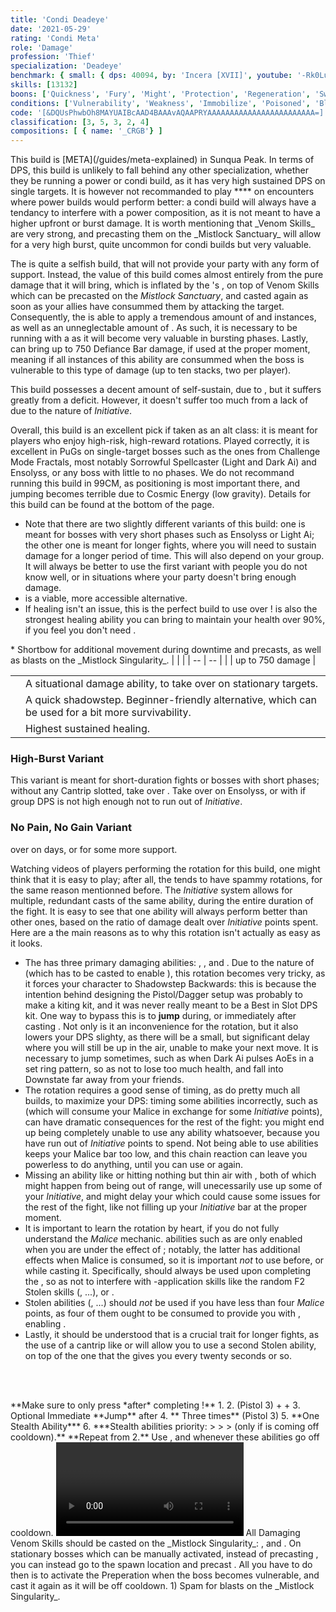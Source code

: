 ```yaml
---
title: 'Condi Deadeye'
date: '2021-05-29'
rating: 'Condi Meta'
role: 'Damage'
profession: 'Thief'
specialization: 'Deadeye'
benchmark: { small: { dps: 40094, by: 'Incera [XVII]', youtube: '-Rk0Lu8QpbU' } }
skills: [13132]
boons: ['Quickness', 'Fury', 'Might', 'Protection', 'Regeneration', 'Swiftness', 'Vigor']
conditions: ['Vulnerability', 'Weakness', 'Immobilize', 'Poisoned', 'Bleeding', 'Torment' ]
code: '[&DQUsPhwbOh8MAYUAIBcAAD4BAAAvAQAAPRYAAAAAAAAAAAAAAAAAAAAAAAA=]'
classification: [3, 5, 3, 2, 4]
compositions: [ { name: '_CRGB'} ]
---
```


<Message>
This build is [META](/guides/meta-explained) in Sunqua Peak. In terms of DPS, this build is unlikely to fall behind any other specialization, whether they be running a power or condi build, as it has very high sustained DPS on single targets. It is however not recommanded to play **<Specialization text="Condi Deadeye" name="Deadeye"/>** on encounters where power builds would perform better: a condi build will always have a tendancy to interfere with a power composition, as it is not meant to have a higher upfront or burst damage. It is worth mentioning that _Venom Skills_ are very strong, and precasting them on the _Mistlock Sanctuary_ will allow for a very high burst, quite uncommon for condi builds but very valuable.
</Message>

The **<Specialization text="Condi Deadeye" name="Deadeye"/>** is quite a selfish build, that will not provide your party with any form of support. Instead, the value of this build comes almost entirely from the pure damage that it will bring, which is inflated by the **<Specialization text="Condi Soulbeast" name="Soulbeast"/>**'s <Skill id="40498"/>, on top of Venom Skills which can be precasted on the _Mistlock Sanctuary_, and casted again as soon as your allies have consummed them by attacking the target. Consequently, the **<Specialization text="Condi Deadeye" name="Deadeye"/>** is able to apply a tremendous amount of <Condition name="Poisoned"/> and <Condition name="Bleeding"/> instances, as well as an unneglectable amount of <Condition name="Torment"/>. As such, it is necessary to be running with a <Item id="44944"/> as it will become very valuable in bursting phases. Lastly, <Skill id="13132"/> can bring up to 750 Defiance Bar damage, if used at the proper moment, meaning if all instances of this ability are consummed when the boss is vulnerable to this type of damage (up to ten stacks, two per player). 

This build possesses a decent amount of self-sustain, due to <Trait id="2111"/>, but it suffers greatly from a <Boon name="Quickness"/> deficit. However, it doesn't suffer too much from a lack of <Boon name="Alacrity"/> due to the nature of _Initiative_. 


Overall, this build is an excellent pick if taken as an alt class: it is meant for players who enjoy high-risk, high-reward rotations. Played correctly, it is excellent in PuGs on single-target bosses such as the ones from Challenge Mode Fractals, most notably Sorrowful Spellcaster (Light and Dark Ai) and Ensolyss, or any boss with little to no phases. We do not recommand running this build in 99CM, as positioning is most important there, and jumping <Skill name="shadowstrike"/> becomes terrible due to Cosmic Energy (low gravity). Details for this build can be found at the bottom of the page.

<Divider text="Equipment"/>

- Note that there are two slightly different variants of this build: one is meant for bosses with very short phases such as Ensolyss or Light Ai; the other one is meant for longer fights, where you will need to sustain damage for a longer period of time. This will also depend on your group. It will always be better to use the first variant with people you do not know well, or in situations where your party doesn't bring enough damage.
- <Item name="afflicted"/> is a viable, more accessible alternative.
- If healing isn't an issue, this is the perfect build to use <Item name="writofmasterfulmalice"/> over <Item name="tuningicicle"/> ! <Skill name="signetofmalice"/> is also the strongest healing ability you can bring to maintain your health over 90%, if you feel you don't need <Skill name="hideinshadows"/>.
<Grid>
<GridItem sm="4">
<Armor weight="Medium" helmAffix="Viper" helmRune="Nightmare" shouldersAffix="Viper" shouldersRune="Nightmare" coatAffix="Viper" coatRune="Nightmare" glovesAffix="Viper" glovesRune="Nightmare" leggingsAffix="Viper" leggingsRune="Nightmare" bootsAffix="Viper" bootsRune="Nightmare" helmInfusionId="49432" shouldersInfusionId="49432" coatInfusionId="49432" glovesInfusionId="49432" leggingsInfusionId="49432" bootsInfusionId="49432" />
</GridItem>

<GridItem sm="4">
<Weapons weapon1MainType="Pistol" weapon1MainAffix="Viper" weapon1MainSigil1="Malice" weapon1OffType="Dagger" weapon1OffAffix="Viper" weapon1OffSigil="bursting"   weapon2MainType="shortbow" weapon1MainInfusion1Id="49432" weapon1OffInfusionId="49432"/>


<Card title="Swap Weapons">
* Shortbow for additional movement during downtime and <Item name="doom"/> precasts, as well as <Boon name="might"/> blasts on the _Mistlock Singularity_.
</Card>
</GridItem>

<GridItem sm="4">
<BackAndTrinkets backItemAffix="Viper" accessory1Affix="Viper" accessory2Affix="Viper" amuletAffix="Viper" ring1Affix="Viper" ring2Affix="Viper" backItemInfusion1Id="49432" backItemInfusion2Id="49432" accessory1InfusionId="49432" accessory2InfusionId="49432" ring1Infusion1Id="49432" ring1Infusion2Id="49432" ring1Infusion3Id="49432" ring2Infusion1Id="49432" ring2Infusion2Id="49432" ring2Infusion3Id="49432"/>

<Consumables foodId="86997" utilityId="77567" infusionId="37130"/>

</GridItem>
</Grid>

<Divider text="Build"/>

<Grid>
<GridItem sm="7">
<Traits traits1="Trickery" traits1Selected="Burst of Agility, Pressure Striking, Bewildering Ambush" traits2="Deadly Arts" traits2Selected="Deadly Ambition, Panic Strike, Potent Poison" traits3="Deadeye" traits3Selected="One in the Chamber, Premeditation, Maleficent Seven"/>


<Card title="Defiance Bar Damage">
| | |
| -- | -- |
| <Skill id="13132"/> | up to 750 damage |

</Card>
</GridItem>

<GridItem sm="5">
<Skills heal="Hide in Shadows" utility1="Mercy" utility2="Skale Venom"  utility3="Spider Venom" elite="Shadow Meld"/>

<Card title="Situational Skills">


| | |
| -- | -- |
| <Skill id="13026" size="big" disableText/> | A situational damage ability, to take over <Skill name="devourervenom"/> on stationary targets. |
| <Skill name="infiltratorssignet" size="big" disableText/> | A quick shadowstep. Beginner-friendly alternative, which can be used for a bit more survivability. |
| <Skill name="signetofmalice" size="big" disableText/> | Highest sustained healing. |


</Card>
</GridItem>
</Grid>

<Divider text="Build Variants"/>

### High-Burst Variant
This variant is meant for short-duration fights or bosses with short phases; without any Cantrip slotted, take <Trait name="maliciousintent"/> over <Trait name="oneinthechamber"/>. Take <Skill id="13026"/> over <Skill name="devourervenom"/> on Ensolyss, or <Skill name="mercy"/> with <Trait name="oneinthechamber"/> if group DPS is not high enough not to run out of _Initiative_.
<Grid>
<GridItem sm="4">
<Skills unembossed heal="Hide in Shadows" utility1="Devourer Venom" utility2="Skale Venom"  utility3="Spider Venom" elite="Basilisk Venom"/>
</GridItem>
<GridItem sm="8">
<Traits unembossed traits1="Deadeye" traits1Selected="Malicious Intent, Premeditation, Maleficent Seven" />
</GridItem>
</Grid>

### No Pain, No Gain Variant
 <Trait id="1277"/> over  <Trait id="1190"/> on <Instability name="No Pain, No Gain"/> days, or for some more support.

<Grid>
<GridItem sm="4">
<Skills  unembossed heal="Hide in Shadows" utility1="Mercy" utility2="Skale Venom"  utility3="Spider Venom" elite="Shadow Meld"/>

</GridItem>
<GridItem sm="8">
<Traits unembossed traits1="Trickery" traits1Selected="Burst of Agility, Bountiful Theft, Bewildering Ambush" />
</GridItem>
</Grid>


<Divider text="Details"/>

Watching videos of players performing the rotation for this build, one might think that it is easy to play; after all, the   **<Specialization text="Thief" name="Thief"/>** tends to have spammy rotations, for the same reason mentionned before. The _Initiative_ system allows for multiple, redundant casts of the same ability, during the entire duration of the fight. It is easy to see that one ability will always perform better than other ones, based on the ratio of damage dealt over _Initiative_ points spent. Here are a the main reasons as to why this rotation isn't actually as easy as it looks.

- The **<Specialization text="Condi Deadeye" name="Deadeye"/>** has three primary damaging abilities: <Skill id="50466"/>, <Skill id="59526"/>, and <Skill id="13010"/>. Due to the nature of <Skill id="13010"/> (which has to be casted to enable <Skill id="59526"/>), this rotation becomes very tricky, as it forces your character to Shadowstep Backwards: this is because the intention behind designing the Pistol/Dagger setup was probably to make a kiting kit, and it was never really meant to be a Best in Slot DPS kit. One way to bypass this is to **jump** during, or immediately after casting <Skill id="13010"/>. Not only is it an inconvenience for the rotation, but it also lowers your DPS slighty, as there will be a small, but significant delay where you will still be up in the air, unable to make your next move. It is necessary to jump <Skill id="13010"/> sometimes, such as when Dark Ai pulses AoEs in a set ring pattern, so as not to lose too much health, and fall into Downstate far away from your friends. 
- The rotation requires a good sense of timing, as do pretty  much all **<Specialization text="Deadeye" name="Deadeye"/>** builds, to maximize your DPS: timing some abilities incorrectly, such as <Skill id="41372"/> (which will consume your Malice in exchange for some _Initiative_ points), can have dramatic consequences for the rest of the fight: you might end up being completely unable to use any ability whatsoever, because you have run out of _Initiative_ points to spend. Not being able to use abilities keeps your Malice bar too low, and this chain reaction can leave you powerless to do anything, until you can use <Skill name="mercy"/> or <Skill name="deadeyesmark"/> again. 
-  Missing an ability like <Skill name="shadowstrike"/> or hitting nothing but thin air with <Skill name="repeater"/>, both of which might happen from being out of range, will unecessarily use up some of your _Initiative_, and might delay your <Trait id="2111"/> which could cause some issues for the rest of the fight, like not filling up your _Initiative_ bar at the proper moment.
- It is important to learn the rotation by heart, if you do not fully understand the _Malice_ mechanic. abilities such as <Skill id="50466"/> are only enabled when you are under the effect of <Effect name="Stealth"/>; notably, the latter has additional effects when Malice is consumed, so it is important *not* to use <Skill name="mercy"/> before, or while casting it. Specifically, <Skill name="mercy"/> should always be used upon completing the <Skill id="50466"/>, so as not to interfere with <Effect name="stealth"/>-application skills like the random F2 Stolen skills (<Skill name="stealtime"/>, ...), <Skill name="hideinshadows"/> or <Skill name="shadowmeld"/>.
- Stolen abilities (<Skill name="stealhealth"/>, <Skill name="stealstrength"/>...) should *not* be used if you have less than four _Malice_ points, as four of them ought to be consumed to provide you with <Effect name="Stealth"/>, enabling <Skill id="50466"/>.
- Lastly, it should be understood that <Trait id="2136"/> is a crucial trait for longer fights, as the use of a cantrip like <Skill name="shadowmeld"/> or <Skill name="Mercy"/> will allow you to use a second Stolen ability, on top of the one that the <Skill name="deadeyesmark"/> gives you every twenty seconds or so.


<br/><br/>
<Divider text="Rotation / Skill usage"/>

<Grid>
<GridItem sm="6">
<Card title="Rotation">
<Message>
**Make sure to only press <Skill name="mercy"/> *after* completing <Skill name="malicioussneakattack"/> !**
</Message>
1. <Skill name="deadeyesmark"/>
2. <Skill name="Shadow Strike"/> (Pistol 3) + <Skill name="Skale Venom"/> + <Skill name="Spider Venom"/>
3. Optional Immediate **Jump** after <Skill name="Shadow Strike"/>
4. **<Skill name="Repeater"/> Three times** (Pistol 3)
5. **One Stealth Ability***
6. <Skill name="malicioussneakattack"/>
<Message>
 ***Stealth abilities priority: <Skill name="stealtime"/> > <Skill name="hideinshadows"/> > <Skill name="shadowmeld"/> > <Skill name="cloakanddagger"/>(only if <Skill name="deadeyesmark"/> is coming off cooldown).**
</Message>
**Repeat from 2.** Use <Skill name="deadeyesmark"/>, <Skill name="skalevenom"/> and <Skill name="spidervenom"/> whenever these abilities go off cooldown.

</Card>
</GridItem>
<GridItem sm="6">
<Card title="Golem rotation">
<Video youtube="-Rk0Lu8QpbU" caption="by Incera" />
</Card>
<Card title="Precasting">
All Damaging Venom Skills should be casted on the _Mistlock Singularity_: 
<Skill name="Skale Venom"/>, <Skill name="Spider Venom"/> and <Skill name="Devourer Venom"/>. On stationary bosses which can be manually activated, instead of precasting <Skill name="Devourer Venom"/>, you can instead go to the spawn location and precast <Skill name="preparethousandneedles"/>. All you have to do then is to activate the Preperation when the boss becomes vulnerable, and cast it again as it will be off cooldown.
1) Spam <Skill name="clusterbomb"/> for <Boon name="might"/> blasts on the _Mistlock Singularity_.
</Card>
</GridItem>
</Grid>
